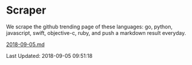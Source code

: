 # Scraper

We scrape the github trending page of these languages: go, python, javascript, swift, objective-c, ruby, and push a markdown result everyday.

[2018-09-05.md](https://github.com/henson/Scraper/blob/master/2018-09-05.md)

Last Updated: 2018-09-05 09:51:18